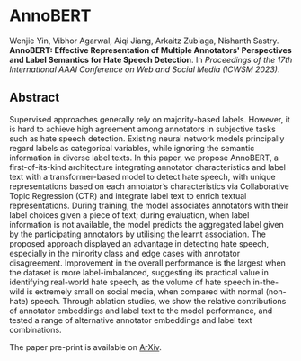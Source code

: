 # AnnoBERT

Wenjie Yin, Vibhor Agarwal, Aiqi Jiang, Arkaitz Zubiaga, Nishanth Sastry. **AnnoBERT: Effective Representation of Multiple Annotators' Perspectives and Label Semantics for Hate Speech Detection**. In *Proceedings of the 17th International AAAI Conference on Web and Social Media (ICWSM 2023)*.

## Abstract
Supervised approaches generally rely on majority-based labels. However, it is hard to achieve high agreement among annotators in subjective tasks such as hate speech detection. Existing neural network models principally regard labels as categorical variables, while ignoring the semantic information in diverse label texts. In this paper, we propose AnnoBERT, a first-of-its-kind architecture integrating annotator characteristics and label text with a transformer-based model to detect hate speech, with unique representations based on each annotator’s characteristics via Collaborative Topic Regression (CTR) and integrate label text to enrich textual representations. During training, the model associates annotators with their label choices given a piece of text; during evaluation, when label information is not available, the model predicts the aggregated label given by the participating annotators by utilising the learnt association. The proposed approach displayed an advantage in detecting hate speech, especially in the minority class and edge cases with annotator disagreement. Improvement in the overall performance is the largest when the dataset is more label-imbalanced, suggesting its practical value in identifying real-world hate speech, as the volume of hate speech in-the-wild is extremely small on social media, when compared with normal (non-hate) speech. Through ablation studies, we show the relative contributions of annotator embeddings and label text to the model performance, and tested a range of alternative annotator embeddings and label text combinations.

The paper pre-print is available on [ArXiv](https://arxiv.org/pdf/2212.10405).
